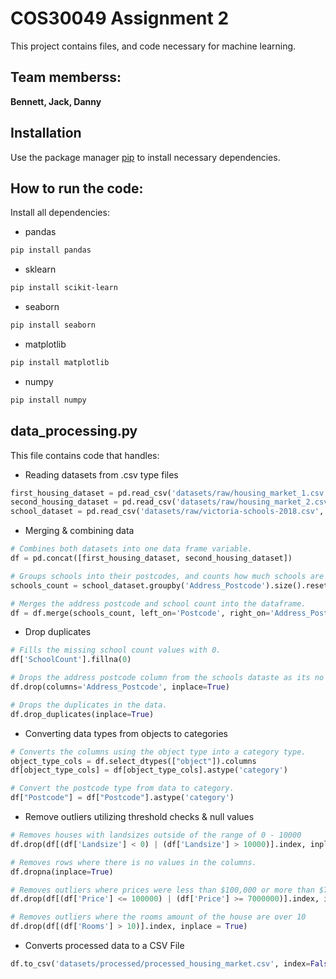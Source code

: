 # COS30049 Assignment 2
This project contains files, and code necessary for machine learning.

## Team memberss: 
**Bennett, Jack, Danny**



## Installation

Use the package manager [pip](https://pip.pypa.io/en/stable/) to install necessary dependencies.


## How to run the code:
Install all dependencies:
- pandas 
```bash
pip install pandas
```
- sklearn
```bash
pip install scikit-learn
```
- seaborn
```bash
pip install seaborn
```
- matplotlib
```bash
pip install matplotlib
```
- numpy
```bash
pip install numpy
```

## data_processing.py
This file contains code that handles:
- Reading datasets from .csv type files
```python
first_housing_dataset = pd.read_csv('datasets/raw/housing_market_1.csv', usecols=['Suburb', 'Rooms', 'Price', 'Distance', 'Postcode', 'Bathroom', 'Landsize', 'Lattitude', 'Longtitude', 'Regionname'])
second_housing_dataset = pd.read_csv('datasets/raw/housing_market_2.csv', usecols=['Suburb', 'Rooms', 'Price', 'Distance', 'Postcode', 'Bathroom', 'Landsize', 'Lattitude', 'Longtitude', 'Regionname'])
school_dataset = pd.read_csv('datasets/raw/victoria-schools-2018.csv', usecols=['Address_Postcode'])

```
- Merging & combining data
```python
# Combines both datasets into one data frame variable. 
df = pd.concat([first_housing_dataset, second_housing_dataset])

# Groups schools into their postcodes, and counts how much schools are within the postcode. 
schools_count = school_dataset.groupby('Address_Postcode').size().reset_index(name='SchoolCount')

# Merges the address postcode and school count into the dataframe. 
df = df.merge(schools_count, left_on='Postcode', right_on='Address_Postcode', how='left')

```
- Drop duplicates
```python
# Fills the missing school count values with 0.  
df['SchoolCount'].fillna(0)

# Drops the address postcode column from the schools dataste as its no longer needed.
df.drop(columns='Address_Postcode', inplace=True)

# Drops the duplicates in the data.
df.drop_duplicates(inplace=True)
```
- Converting data types from objects to categories
```python
# Converts the columns using the object type into a category type.
object_type_cols = df.select_dtypes(["object"]).columns
df[object_type_cols] = df[object_type_cols].astype('category') 

# Convert the postcode type from data to category. 
df["Postcode"] = df["Postcode"].astype('category')
```
- Remove outliers utilizing threshold checks & null values
```python
# Removes houses with landsizes outside of the range of 0 - 10000  
df.drop(df[(df['Landsize'] < 0) | (df['Landsize'] > 10000)].index, inplace = True)

# Removes rows where there is no values in the columns. 
df.dropna(inplace=True)

# Removes outliers where prices were less than $100,000 or more than $7,000,000.
df.drop(df[(df['Price'] <= 100000) | (df['Price'] >= 7000000)].index, inplace = True)

# Removes outliers where the rooms amount of the house are over 10
df.drop(df[(df['Rooms'] > 10)].index, inplace = True)

```
- Converts processed data to a CSV File
```python
df.to_csv('datasets/processed/processed_housing_market.csv', index=False)
```
